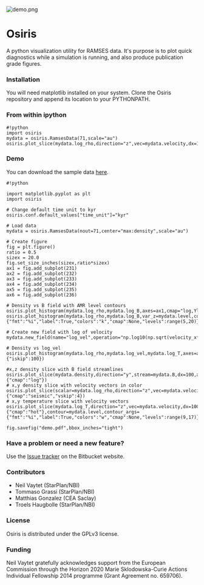 ![demo.png](https://bitbucket.org/repo/jq5boX/images/2936418214-demo.png)

# Osiris #

A python visualization utility for RAMSES data. It's purpose is to plot quick diagnostics while a simulation is running, and also produce publication grade figures.

### Installation ###

You will need matplotlib installed on your system. Clone the Osiris repository and append its location to your PYTHONPATH.

### From within ipython ###

```
#!python
import osiris
mydata = osiris.RamsesData(71,scale="au")
osiris.plot_slice(mydata.log_rho,direction="z",vec=mydata.velocity,dx=100)
```

### Demo ###

You can download the sample data [here](http://www.nbi.dk/~nvaytet/osiris/ramses_sample_data.tar.gz).

```
#!python

import matplotlib.pyplot as plt
import osiris

# Change default time unit to kyr
osiris.conf.default_values["time_unit"]="kyr"

# Load data
mydata = osiris.RamsesData(nout=71,center="max:density",scale="au")

# Create figure
fig = plt.figure()
ratio = 0.5
sizex = 20.0
fig.set_size_inches(sizex,ratio*sizex)
ax1 = fig.add_subplot(231)
ax2 = fig.add_subplot(232)
ax3 = fig.add_subplot(233)
ax4 = fig.add_subplot(234)
ax5 = fig.add_subplot(235)
ax6 = fig.add_subplot(236)

# Density vs B field with AMR level contours
osiris.plot_histogram(mydata.log_rho,mydata.log_B,axes=ax1,cmap="log,YlGnBu")
osiris.plot_histogram(mydata.log_rho,mydata.log_B,var_z=mydata.level,contour=True,axes=ax1,contour_args={"fmt":"%i","label":True,"colors":"k","cmap":None,"levels":range(5,20)},cbar=False,zmin=6,zmax=16)

# Create new field with log of velocity
mydata.new_field(name="log_vel",operation="np.log10(np.sqrt(velocity_x**2+velocity_y**2+velocity_z**2))",unit="cm/s",label="log(Velocity)")

# Density vs log_vel
osiris.plot_histogram(mydata.log_rho,mydata.log_vel,mydata.log_T,axes=ax2,cmap="gnuplot",scatter=True,outline=True,scatter_args={"iskip":100})

#x,z density slice with B field streamlines
osiris.plot_slice(mydata.density,direction="y",stream=mydata.B,dx=100,axes=ax3,scalar_args={"cmap":"log"})
# x,y density slice with velocity vectors in color
osiris.plot_slice(scalar=mydata.log_rho,direction="z",vec=mydata.velocity,dx=100,axes=ax4,vec_args={"cmap":"seismic","vskip":4})
# x,y temperature slice with velocity vectors
osiris.plot_slice(mydata.log_T,direction="z",vec=mydata.velocity,dx=100,axes=ax5,scalar_args={"cmap":"hot"},contour=mydata.level,contour_args={"fmt":"%i","label":True,"colors":"w","cmap":None,"levels":range(9,17)})

fig.savefig("demo.pdf",bbox_inches="tight")
```

### Have a problem or need a new feature? ###

Use the [Issue tracker](https://bitbucket.org/nvaytet/osiris/issues) on the Bitbucket website.

### Contributors ###

* Neil Vaytet (StarPlan/NBI)
* Tommaso Grassi (StarPlan/NBI)
* Matthias Gonzalez (CEA Saclay)
* Troels Haugbolle (StarPlan/NBI)

### License

Osiris is distributed under the GPLv3 license.

### Funding

Neil Vaytet gratefully acknowledges support from the European Commission through the Horizon 2020 Marie Sklodowska-Curie Actions Individual Fellowship 2014 programme (Grant Agreement no. 659706).